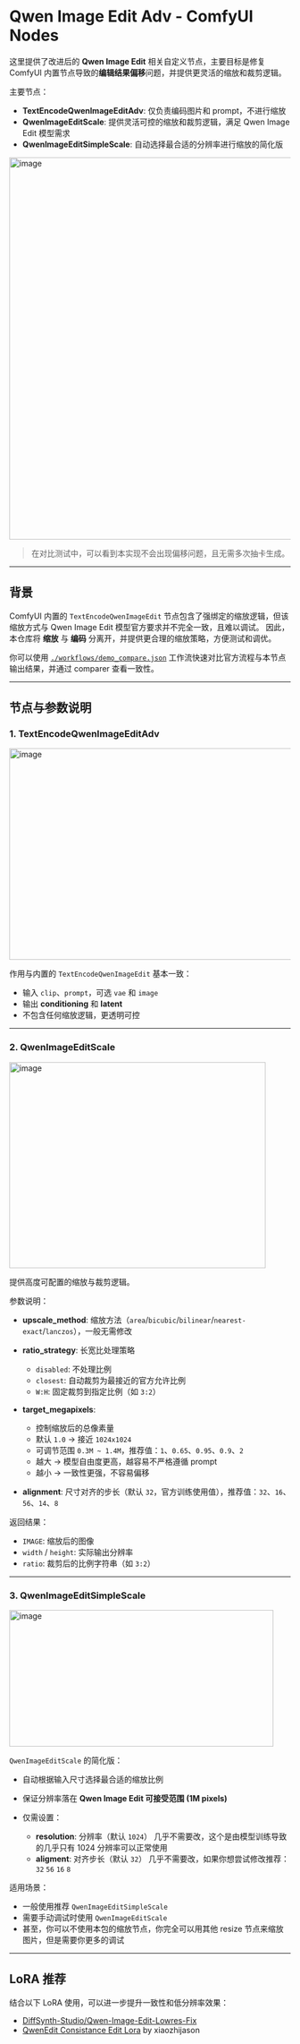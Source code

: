 # Qwen Image Edit Adv - ComfyUI Nodes

这里提供了改进后的 **Qwen Image Edit** 相关自定义节点，主要目标是修复 ComfyUI 内置节点导致的**编辑结果偏移**问题，并提供更灵活的缩放和裁剪逻辑。

主要节点：

- **TextEncodeQwenImageEditAdv**: 仅负责编码图片和 prompt，不进行缩放
- **QwenImageEditScale**: 提供灵活可控的缩放和裁剪逻辑，满足 Qwen Image Edit 模型需求
- **QwenImageEditSimpleScale**: 自动选择最合适的分辨率进行缩放的简化版

<img width="946" height="683" alt="image" src="https://github.com/user-attachments/assets/4f57406b-5b11-4738-a833-2eaed4e54c0f" />

> 在对比测试中，可以看到本实现不会出现偏移问题，且无需多次抽卡生成。

---

## 背景

ComfyUI 内置的 `TextEncodeQwenImageEdit` 节点包含了强绑定的缩放逻辑，但该缩放方式与 Qwen Image Edit 模型官方要求并不完全一致，且难以调试。
因此，本仓库将 **缩放** 与 **编码** 分离开，并提供更合理的缩放策略，方便测试和调优。

你可以使用 [`./workflows/demo_compare.json`](./workflows/demo_compare.json) 工作流快速对比官方流程与本节点输出结果，并通过 comparer 查看一致性。

---

## 节点与参数说明

### 1. TextEncodeQwenImageEditAdv

<img width="675" height="378" alt="image" src="https://github.com/user-attachments/assets/69a05fe7-b213-43bf-bfee-47f88fda65d4" />

作用与内置的 `TextEncodeQwenImageEdit` 基本一致：

- 输入 `clip`、`prompt`，可选 `vae` 和 `image`
- 输出 **conditioning** 和 **latent**
- 不包含任何缩放逻辑，更透明可控

---

### 2. QwenImageEditScale

<img width="459" height="368" alt="image" src="https://github.com/user-attachments/assets/548bcec4-9533-4e25-aef4-e30ffd0a9542" />

提供高度可配置的缩放与裁剪逻辑。

参数说明：

- **upscale_method**: 缩放方法（`area`/`bicubic`/`bilinear`/`nearest-exact`/`lanczos`），一般无需修改
- **ratio_strategy**: 长宽比处理策略

  - `disabled`: 不处理比例
  - `closest`: 自动裁剪为最接近的官方允许比例
  - `W:H`: 固定裁剪到指定比例（如 `3:2`）

- **target_megapixels**:

  - 控制缩放后的总像素量
  - 默认 `1.0` → 接近 `1024x1024`
  - 可调节范围 `0.3M ~ 1.4M`，推荐值：`1`、`0.65`、`0.95`、`0.9`、`2`
  - 越大 → 模型自由度更高，越容易不严格遵循 prompt
  - 越小 → 一致性更强，不容易偏移

- **alignment**: 尺寸对齐的步长（默认 `32`，官方训练使用值），推荐值：`32`、`16`、`56`、`14`、`8`

返回结果：

- `IMAGE`: 缩放后的图像
- `width` / `height`: 实际输出分辨率
- `ratio`: 裁剪后的比例字符串（如 `3:2`）

---

### 3. QwenImageEditSimpleScale

<img width="473" height="244" alt="image" src="https://github.com/user-attachments/assets/b7f18ef8-1513-4899-a4bd-3392adf89980" />

`QwenImageEditScale` 的简化版：

- 自动根据输入尺寸选择最合适的缩放比例
- 保证分辨率落在 **Qwen Image Edit 可接受范围 (1M pixels)**
- 仅需设置：

  - **resolution**: 分辨率（默认 `1024`） 几乎不需要改，这个是由模型训练导致的几乎只有 1024 分辨率可以正常使用
  - **aligment**: 对齐步长（默认 `32`） 几乎不需要改，如果你想尝试修改推荐： `32` `56` `16` `8`

适用场景：

- 一般使用推荐 `QwenImageEditSimpleScale`
- 需要手动调试时使用 `QwenImageEditScale`
- 甚至，你可以不使用本包的缩放节点，你完全可以用其他 resize 节点来缩放图片，但是需要你更多的调试

---

## LoRA 推荐

结合以下 LoRA 使用，可以进一步提升一致性和低分辨率效果：

- [DiffSynth-Studio/Qwen-Image-Edit-Lowres-Fix](https://modelscope.cn/models/DiffSynth-Studio/Qwen-Image-Edit-Lowres-Fix/files)
- [QwenEdit Consistance Edit Lora](https://civitai.com/models/1939453/qwenedit-consistance-edit-lora) by xiaozhijason
